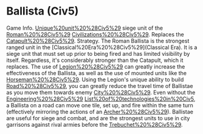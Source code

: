# Ballista (Civ5)

Game Info.
[Unique%20unit%20%28Civ5%29](Unique) siege unit of the [Roman%20%28Civ5%29](Roman) [Civilizations%20%28Civ5%29](civilization). Replaces the [Catapult%20%28Civ5%29](Catapult).
Strategy.
The Roman Ballista is the strongest ranged unit in the [Classical%20Era%20%28Civ5%29](Classical Era). It is a siege unit that must set up prior to being fired and has limited visibility by itself. Regardless, it's considerably stronger than the Catapult, which it replaces. The use of [Legion%20%28Civ5%29](Legions) can greatly increase the effectiveness of the Ballista, as well as the use of mounted units like the [Horseman%20%28Civ5%29](Horseman). Using the Legion's unique ability to build [Road%20%28Civ5%29](roads), you can greatly reduce the travel time of Ballistae as you move them towards enemy [City%20%28Civ5%29](cities). Even without the [Engineering%20%28Civ5%29](Engineering) [List%20of%20technologies%20in%20Civ5](technology), a Ballista on a road can move one tile, set up, and fire within the same turn (effectively mirroring the actions of an [Archer%20%28Civ5%29](Archer)). Ballistae are useful for siege and combat, and are the strongest units to use in city garrisons against rival armies before the [Trebuchet%20%28Civ5%29](Trebuchet).